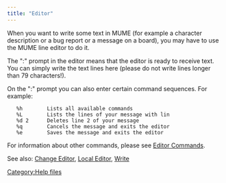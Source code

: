 ```yaml
---
title: "Editor"
---
```


When you want to write some text in MUME (for example a character
description or a bug report or a message on a board), you may have to
use the MUME line editor to do it.

The ":" prompt in the editor means that the editor is ready to receive
text. You can simply write the text lines here (please do not write
lines longer than 79 characters!).

On the ":" prompt you can also enter certain command sequences. For
example:

`   %h        Lists all available commands`
`   %L        Lists the lines of your message with lin`
`   %d 2      Deletes line 2 of your message`
`   %q        Cancels the message and exits the editor`
`   %e        Saves the message and exits the editor`

For information about other commands, please see [Editor
Commands](Editor_Commands "wikilink").

See also: [Change Editor](Change_Editor "wikilink"), [Local
Editor](Local_Editor "wikilink"), [Write](Write "wikilink")

[Category:Help files](Category:Help_files "wikilink")